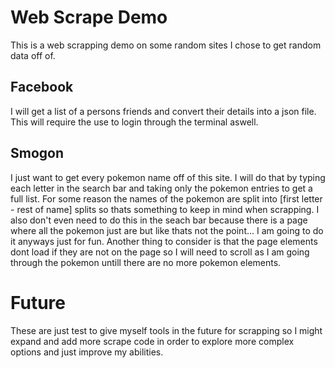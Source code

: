 # Web Scrape Demo

This is a web scrapping demo on some random sites I chose to get random data off of.

## Facebook

I will get a list of a persons friends and convert their details into a json file.
This will require the use to login through the terminal aswell.

## Smogon

I just want to get every pokemon name off of this site.
I will do that by typing each letter in the search bar and taking only the pokemon entries to get a full list.
For some reason the names of the pokemon are split into [first letter - rest of name] splits so thats something
to keep in mind when scrapping.
I also don't even need to do this in the seach bar because there is a page where all the pokemon just are but
like thats not the point... I am going to do it anyways just for fun.
Another thing to consider is that the page elements dont load if they are not on the page so I will need to scroll
as I am going through the pokemon untill there are no more pokemon elements.

# Future

These are just test to give myself tools in the future for scrapping so I might expand and add more scrape code
in order to explore more complex options and just improve my abilities.
